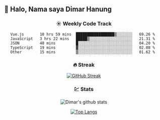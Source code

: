 ## 👋 Halo, Nama saya **Dimar Hanung**

<center>

### :sunny: Weekly Code Track
<!--START_SECTION:waka-->
```text
Vue.js       10 hrs 59 mins  █████████████████▒░░░░░░░   69.26 % 
JavaScript   3 hrs 22 mins   █████▒░░░░░░░░░░░░░░░░░░░   21.31 % 
JSON         40 mins         █░░░░░░░░░░░░░░░░░░░░░░░░   04.20 % 
TypeScript   19 mins         ▓░░░░░░░░░░░░░░░░░░░░░░░░   02.08 % 
Other        15 mins         ▒░░░░░░░░░░░░░░░░░░░░░░░░   01.62 % 
```
<!--END_SECTION:waka-->

### :fire: Streak

[![GitHub Streak](http://github-readme-streak-stats.herokuapp.com?user=dimar-hanung)](https://git.io/streak-stats)

### :chart: Stats

![Dimar's github stats](https://github-readme-stats.vercel.app/api?username=dimar-hanung&show_icons=true&theme=vue)

[![Top Langs](https://github-readme-stats.vercel.app/api/top-langs/?username=dimar-hanung)](#)

</center>
